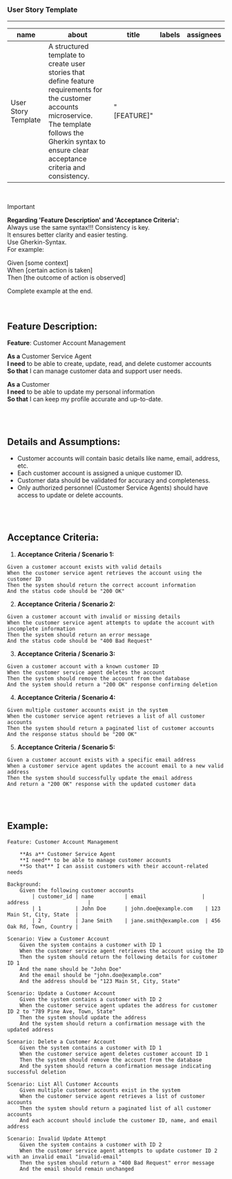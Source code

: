 
### **User Story Template**

---

| name                | about                                                                                                                                                            | title      | labels | assignees |
|---------------------|------------------------------------------------------------------------------------------------------------------------------------------------------------------|------------|--------|-----------|
| User Story Template | A structured template to create user stories that define feature requirements for the customer accounts microservice. The template follows the Gherkin syntax to ensure clear acceptance criteria and consistency. | "[FEATURE]" |        |           | 



<br>

> [!IMPORTANT]  
> **Regarding 'Feature Description' and 'Acceptance Criteria':**  
> Always use the same syntax!!! Consistency is key.  
> It ensures better clarity and easier testing.  
> Use Gherkin-Syntax.  
> For example:  
> 
> Given [some context]  
> When [certain action is taken]  
> Then [the outcome of action is observed]  
>
> Complete example at the end.

<br>

## **Feature Description:**

**Feature**: Customer Account Management

**As a** Customer Service Agent  
**I need** to be able to create, update, read, and delete customer accounts  
**So that** I can manage customer data and support user needs.

**As a** Customer  
**I need** to be able to update my personal information  
**So that** I can keep my profile accurate and up-to-date.

<br><br>

## **Details and Assumptions:**

- Customer accounts will contain basic details like name, email, address, etc.  
- Each customer account is assigned a unique customer ID.  
- Customer data should be validated for accuracy and completeness.  
- Only authorized personnel (Customer Service Agents) should have access to update or delete accounts.

<br><br>

## **Acceptance Criteria:**

1) **Acceptance Criteria / Scenario 1:**  
```gherkin
Given a customer account exists with valid details
When the customer service agent retrieves the account using the customer ID
Then the system should return the correct account information
And the status code should be "200 OK"
```

2) **Acceptance Criteria / Scenario 2:**  
```gherkin
Given a customer account with invalid or missing details
When the customer service agent attempts to update the account with incomplete information
Then the system should return an error message
And the status code should be "400 Bad Request"
```

3) **Acceptance Criteria / Scenario 3:**  
```gherkin
Given a customer account with a known customer ID
When the customer service agent deletes the account
Then the system should remove the account from the database
And the system should return a "200 OK" response confirming deletion
```

4) **Acceptance Criteria / Scenario 4:**  
```gherkin
Given multiple customer accounts exist in the system
When the customer service agent retrieves a list of all customer accounts
Then the system should return a paginated list of customer accounts
And the response status should be "200 OK"
```

5) **Acceptance Criteria / Scenario 5:**  
```gherkin
Given a customer account exists with a specific email address
When a customer service agent updates the account email to a new valid address
Then the system should successfully update the email address
And return a "200 OK" response with the updated customer data
```

<br><br>

## **Example:**

```gherkin
Feature: Customer Account Management

    **As a** Customer Service Agent  
    **I need** to be able to manage customer accounts  
    **So that** I can assist customers with their account-related needs

Background:  
    Given the following customer accounts  
        | customer_id | name          | email                  | address                   |  
        | 1           | John Doe      | john.doe@example.com    | 123 Main St, City, State  |  
        | 2           | Jane Smith    | jane.smith@example.com  | 456 Oak Rd, Town, Country |  

Scenario: View a Customer Account  
    Given the system contains a customer with ID 1  
    When the customer service agent retrieves the account using the ID  
    Then the system should return the following details for customer ID 1  
    And the name should be "John Doe"  
    And the email should be "john.doe@example.com"  
    And the address should be "123 Main St, City, State"

Scenario: Update a Customer Account  
    Given the system contains a customer with ID 2  
    When the customer service agent updates the address for customer ID 2 to "789 Pine Ave, Town, State"  
    Then the system should update the address  
    And the system should return a confirmation message with the updated address

Scenario: Delete a Customer Account  
    Given the system contains a customer with ID 1  
    When the customer service agent deletes customer account ID 1  
    Then the system should remove the account from the database  
    And the system should return a confirmation message indicating successful deletion

Scenario: List All Customer Accounts  
    Given multiple customer accounts exist in the system  
    When the customer service agent retrieves a list of customer accounts  
    Then the system should return a paginated list of all customer accounts  
    And each account should include the customer ID, name, and email address

Scenario: Invalid Update Attempt  
    Given the system contains a customer with ID 2  
    When the customer service agent attempts to update customer ID 2 with an invalid email "invalid-email"  
    Then the system should return a "400 Bad Request" error message  
    And the email should remain unchanged
```
